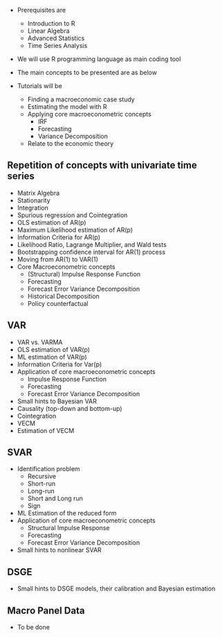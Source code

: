 -   Prerequisites are

    -   Introduction to R
    -   Linear Algebra
    -   Advanced Statistics
    -   Time Series Analysis

-   We will use R programming language as main coding tool

-   The main concepts to be presented are as below
-   Tutorials will be
    -   Finding a macroeconomic case study
    -   Estimating the model with R
    -   Applying core macroeconometric concepts
        -   IRF
        -   Forecasting
        -   Variance Decomposition
    -   Relate to the economic theory

## Repetition of concepts with univariate time series

-   Matrix Algebra
-   Stationarity
-   Integration
-   Spurious regression and Cointegration
-   OLS estimation of AR(p)
-   Maximum Likelihood estimation of AR(p)
-   Information Criteria for AR(p)
-   Likelihood Ratio, Lagrange Multiplier, and Wald tests
-   Bootstrapping confidence interval for AR(1) process
-   Moving from AR(1) to VAR(1)
-   Core Macroeconometric concepts
    -   (Structural) Impulse Response Function
    -   Forecasting
    -   Forecast Error Variance Decomposition
    -   Historical Decomposition
    -   Policy counterfactual

## VAR

-   VAR vs. VARMA
-   OLS estimation of VAR(p)
-   ML estimation of VAR(p)
-   Information Criteria for Var(p)
-   Application of core macroeconometric concepts
    -   Impulse Response Function
    -   Forecasting
    -   Forecast Error Variance Decomposition
-   Small hints to Bayesian VAR
-   Causality (top-down and bottom-up)
-   Cointegration
-   VECM
-   Estimation of VECM

## SVAR

-   Identification problem
    -   Recursive
    -   Short-run
    -   Long-run
    -   Short and Long run
    -   Sign
-   ML Estimation of the reduced form
-   Application of core macroeconometric concepts
    -   Structural Impulse Response
    -   Forecasting
    -   Forecast Error Variance Decomposition
-   Small hints to nonlinear SVAR

## DSGE

-   Small hints to DSGE models, their calibration and Bayesian estimation

## Macro Panel Data

-   To be done
